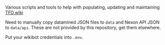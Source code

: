 Various scripts and tools to help with populating, updating and maintaining [TFD.wiki](https://tfd.wiki)

Need to manually copy datamined JSON files to `data` and Nexon API JSON to `data/api`. These are not provided by this repository, get them elsewhere.

Put your wikibot credentials into `.env`.
